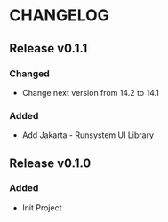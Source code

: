 # CHANGELOG

## Release v0.1.1

### Changed

- Change next version from 14.2 to 14.1

### Added

- Add Jakarta - Runsystem UI Library

## Release v0.1.0

### Added

- Init Project
